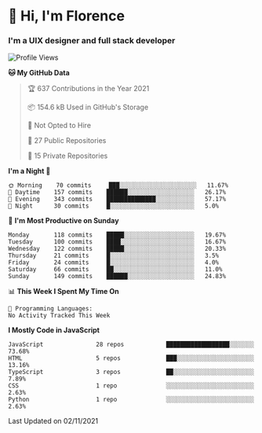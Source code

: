 <h1>👋 Hi, I'm Florence</h1>
<h3>I'm a UIX designer and full stack developer</h3>


<!--START_SECTION:waka-->
![Profile Views](http://img.shields.io/badge/Profile%20Views-0-blue)

**🐱 My GitHub Data** 

> 🏆 637 Contributions in the Year 2021
 > 
> 📦 154.6 kB Used in GitHub's Storage 
 > 
> 🚫 Not Opted to Hire
 > 
> 📜 27 Public Repositories 
 > 
> 🔑 15 Private Repositories  
 > 
**I'm a Night 🦉** 

```text
🌞 Morning    70 commits     ███░░░░░░░░░░░░░░░░░░░░░░   11.67% 
🌆 Daytime    157 commits    ██████░░░░░░░░░░░░░░░░░░░   26.17% 
🌃 Evening    343 commits    ██████████████░░░░░░░░░░░   57.17% 
🌙 Night      30 commits     █░░░░░░░░░░░░░░░░░░░░░░░░   5.0%

```
📅 **I'm Most Productive on Sunday** 

```text
Monday       118 commits    █████░░░░░░░░░░░░░░░░░░░░   19.67% 
Tuesday      100 commits    ████░░░░░░░░░░░░░░░░░░░░░   16.67% 
Wednesday    122 commits    █████░░░░░░░░░░░░░░░░░░░░   20.33% 
Thursday     21 commits     █░░░░░░░░░░░░░░░░░░░░░░░░   3.5% 
Friday       24 commits     █░░░░░░░░░░░░░░░░░░░░░░░░   4.0% 
Saturday     66 commits     ██░░░░░░░░░░░░░░░░░░░░░░░   11.0% 
Sunday       149 commits    ██████░░░░░░░░░░░░░░░░░░░   24.83%

```


📊 **This Week I Spent My Time On** 

```text
💬 Programming Languages: 
No Activity Tracked This Week

```

**I Mostly Code in JavaScript** 

```text
JavaScript               28 repos            ██████████████████░░░░░░░   73.68% 
HTML                     5 repos             ███░░░░░░░░░░░░░░░░░░░░░░   13.16% 
TypeScript               3 repos             ██░░░░░░░░░░░░░░░░░░░░░░░   7.89% 
CSS                      1 repo              ░░░░░░░░░░░░░░░░░░░░░░░░░   2.63% 
Python                   1 repo              ░░░░░░░░░░░░░░░░░░░░░░░░░   2.63%

```



 Last Updated on 02/11/2021
<!--END_SECTION:waka-->
